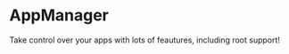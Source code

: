 AppManager
=============

Take control over your apps with lots of feautures, including root support!
